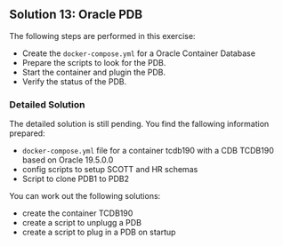 ## Solution 13: Oracle PDB

The following steps are performed in this exercise:

- Create the `docker-compose.yml` for a Oracle Container Database
- Prepare the scripts to look for the PDB.
- Start the container and plugin the PDB.
- Verify the status of the PDB.

<!-- Stuff between the <div class="notes"> will be rendered as pptx slide notes -->
<div class="notes">
</div>

<!-- Stuff between the <div class="no notes"> will not be rendered as pptx slide notes -->
<div class="no notes">

### Detailed Solution

The detailed solution is still pending. You find the fallowing information prepared:

- `docker-compose.yml` file for a container tcdb190 with a CDB TCDB190 based on Oracle 19.5.0.0
- config scripts to setup SCOTT and HR schemas
- Script to clone PDB1 to PDB2

You can work out the following solutions:

- create the container TCDB190
- create a script to unplugg a PDB
- create a script to plug in a PDB on startup

</div>

